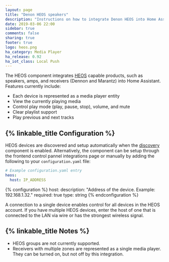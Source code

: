 ```yaml
---
layout: page
title: "Denon HEOS speakers"
description: "Instructions on how to integrate Denon HEOS into Home Assistant."
date: 2019-03-06 22:00
sidebar: true
comments: false
sharing: true
footer: true
logo: heos.png
ha_category: Media Player
ha_release: 0.92
ha_iot_class: Local Push
---
```


The HEOS component integrates [HEOS](http://heosbydenon.denon.com) capable products, such as speakers, amps, and receivers (Dennon and Marantz) into Home Assistant. Features currently include:

- Each device is represented as a media player entity
- View the currently playing media
- Control play mode (play, pause, stop), volume, and mute
- Clear playlist support
- Play previous and next tracks


## {% linkable_title Configuration %}

HEOS devices are discovered and setup automatically when the [discovery](/components/discovery) component is enabled. Alternatively, the component can be setup through the frontend control pannel integrations page or manually by adding the following to your `configuration.yaml` file:

```yaml
# Example configuration.yaml entry
heos:
  host: IP_ADDRESS
```

{% configuration %}
host:
  description: "Address of the device. Example: 192.168.1.32."
  required: true
  type: string
{% endconfiguration %}

<p class='note info'>
A connection to a single device enables control for all devices in the HEOS account. If you have multiple HEOS devices, enter the host of one that is connected to the LAN via wire or has the strongest wireless signal.
</p>

## {% linkable_title Notes %}

- HEOS groups are not currently supported.
- Receivers with multiple zones are represented as a single media player. They can be turned on, but not off by this integration.
